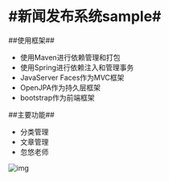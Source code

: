 #新闻发布系统sample#
=============
##使用框架##
* 使用Maven进行依赖管理和打包
* 使用Spring进行依赖注入和管理事务
* JavaServer Faces作为MVC框架
* OpenJPA作为持久层框架
* bootstrap作为前端框架

##主要功能##
* 分类管理
* 文章管理
* 忽悠老师

![img](http://screencloud.net/img/screenshots/bab9505bb1765f6b561d159fbd0d824c.png)
